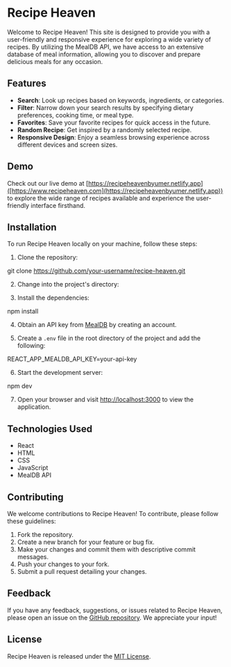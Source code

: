 # Recipe Heaven

Welcome to Recipe Heaven! This site is designed to provide you with a user-friendly and responsive experience for exploring a wide variety of recipes. By utilizing the MealDB API, we have access to an extensive database of meal information, allowing you to discover and prepare delicious meals for any occasion.

## Features

- **Search**: Look up recipes based on keywords, ingredients, or categories.
- **Filter**: Narrow down your search results by specifying dietary preferences, cooking time, or meal type.
- **Favorites**: Save your favorite recipes for quick access in the future.
- **Random Recipe**: Get inspired by a randomly selected recipe.
- **Responsive Design**: Enjoy a seamless browsing experience across different devices and screen sizes.

## Demo

Check out our live demo at [https://recipeheavenbyumer.netlify.app]([https://www.recipeheaven.com](https://recipeheavenbyumer.netlify.app)) to explore the wide range of recipes available and experience the user-friendly interface firsthand.

## Installation

To run Recipe Heaven locally on your machine, follow these steps:

1. Clone the repository:
   
git clone https://github.com/your-username/recipe-heaven.git


2. Change into the project's directory:


3. Install the dependencies:

npm install


4. Obtain an API key from [MealDB](https://www.themealdb.com/api.php) by creating an account.

5. Create a `.env` file in the root directory of the project and add the following:

REACT_APP_MEALDB_API_KEY=your-api-key


6. Start the development server:

npm dev


7. Open your browser and visit [http://localhost:3000](http://localhost:3000) to view the application.

## Technologies Used

- React
- HTML
- CSS
- JavaScript
- MealDB API

## Contributing

We welcome contributions to Recipe Heaven! To contribute, please follow these guidelines:

1. Fork the repository.
2. Create a new branch for your feature or bug fix.
3. Make your changes and commit them with descriptive commit messages.
4. Push your changes to your fork.
5. Submit a pull request detailing your changes.

## Feedback

If you have any feedback, suggestions, or issues related to Recipe Heaven, please open an issue on the [GitHub repository](https://github.com/your-username/recipe-heaven/issues). We appreciate your input!

## License

Recipe Heaven is released under the [MIT License](LICENSE).
